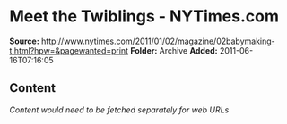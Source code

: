 # Meet the Twiblings - NYTimes.com

**Source:** http://www.nytimes.com/2011/01/02/magazine/02babymaking-t.html?hpw=&pagewanted=print
**Folder:** Archive
**Added:** 2011-06-16T07:16:05




## Content
*Content would need to be fetched separately for web URLs*
